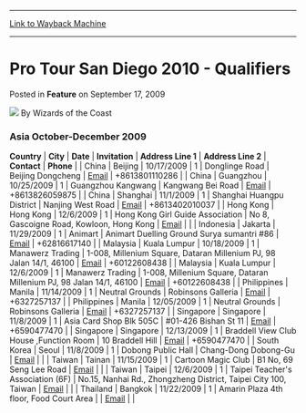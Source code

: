 
---
[Link to Wayback Machine](https://web.archive.org/web/20220627000546/https://magic.wizards.com/en/articles/archive/feature/pro-tour-san-diego-2010-qualifiers-2009-09-17)

[_metadata_:wayback_url]:- "https://magic.wizards.com/en/articles/archive/feature/pro-tour-san-diego-2010-qualifiers-2009-09-17"
[_metadata_:wayback_raw_url]:- "https://web.archive.org/web/20220627000546id_/https://magic.wizards.com/en/articles/archive/feature/pro-tour-san-diego-2010-qualifiers-2009-09-17"
[_metadata_:wayback_capture_timestamp]:- "2022-06-27 00:05:46+00:00"
[_metadata_:description]:- "Asia October-December 2009 CountryCityDateInvitationAddress Line 1Address Line 2ContactPhone ChinaBeijing 10/17/20091Donglinge RoadBeijing Dongcheng Email+8613801110286 ChinaGuangzhou10/25/20091Guangzhou Kangwang Kangwang Bei RoadEmail+8613826059875 ChinaShanghai11/1/20091Shanghai Huangpu DistrictNanjing West RoadEmail+8613402010037 Hong KongHong Kong12/6/20091Hong Kong Girl"
[_metadata_:generator]:- "Drupal 7 (http://drupal.org)"
---


Pro Tour San Diego 2010 - Qualifiers
====================================



 Posted in **Feature**
 on September 17, 2009 






![](https://media.magic.wizards.com/styles/auth_small/public/images/person/wizards_author.jpg)
By Wizards of the Coast












### Asia  October-December 2009




 **Country** | **City** | **Date** | **Invitation** | **Address Line 1** | **Address Line 2** | **Contact** | **Phone** |
| China | Beijing  | 10/17/2009 | 1 | Donglinge Road | Beijing Dongcheng  | [Email](mailto:legendtony@263.net) | +8613801110286 |
| China | Guangzhou | 10/25/2009 | 1 | Guangzhou Kangwang  | Kangwang Bei Road | [Email](mailto:Justin_vic@%20163.com) | +8613826059875 |
| China | Shanghai | 11/1/2009 | 1 | Shanghai Huangpu District | Nanjing West Road | [Email](mailto:sagitta@21cn.com) | +8613402010037 |
| Hong Kong | Hong Kong | 12/6/2009 | 1 | Hong Kong Girl Guide Association | No 8, Gascoigne Road, Kowloon, Hong Kong | [Email](mailto:hylau_joe@yahoo.com.hk) |  |
| Indonesia | Jakarta | 11/29/2009 | 1 | Animart | Animart Duelling Ground Surya sumantri #86 | [Email](mailto:cyber_co@lycos.com) | +62816617140 |
| Malaysia | Kuala Lumpur | 10/18/2009 | 1 | Manawerz Trading | 1-008, Millenium Square, Dataran Millenium PJ, 98 Jalan 14/1, 46100 | [Email](mailto:ccgorganizer@myjaring.net) | +60122608438 |
| Malaysia | Kuala Lumpur | 12/6/2009 | 1 | Manawerz Trading | 1-008, Millenium Square, Dataran Millenium PJ, 98 Jalan 14/1, 46100 | [Email](mailto:ccgorganizer@myjaring.net) | +60122608438 |
| Philippines | Manila | 11/14/2009 | 1 | Neutral Grounds | Robinsons Galleria | [Email](mailto:ngrounds@neutralgrounds.net) | +6327257137 |
| Philippines | Manila | 12/05/2009 | 1 | Neutral Grounds | Robinsons Galleria | [Email](mailto:ngrounds@neutralgrounds.net) | +6327257137 |
| Singapore | Singapore | 11/8/2009 | 1 | Asia Card Shop Blk 505C | #01-426 Bishan St 11 | [Email](mailto:stanley30_magic@hotmail.com) | +6590477470 |
| Singapore | Singapore | 12/13/2009 | 1 | Braddell View Club House ,Function Room | 10 Braddell Hill  | [Email](mailto:stanley30_magic@hotmail.com) | +6590477470 |
| South Korea | Seoul | 11/8/2009 | 1 | Dobong Public Hall | Chang-Dong Dobong-Gu | [Email](mailto:zikuin@hanmail.net) |  |
| Taiwan | Tainan | 11/15/2009 | 1 | Cartoon Magic Club | B1 No, 69 Seng Lee Road | [Email](mailto:pengyuhsien@hotmail.com) |  |
| Taiwan | Taipei | 12/6/2009 | 1 | Taipei Teacher's Association (6F) | No.15, Nanhai Rd., Zhongzheng District, Taipei City 100, Taiwan  | [Email](mailto:jiaku_tw@sinamail.com) |  |
| Thailand | Bangkok | 11/22/2009 | 1 | Amarin Plaza 4th floor, Food Court Area |  | [Email](mailto:arthit16@hotmail.com) |  |







